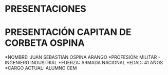 # PRESENTACIONES

# PRESENTACIÓN CAPITAN DE CORBETA OSPINA
*NOMBRE: JUAN SEBASTIAN OSPINA ARANGO
*PROFESIÓN: MILITAR - INGENIERO INDUSTRIAL
*FUERZA: ARMADA NACIONAL
*EDAD: 41 AÑOS 
*CARGO ACTUAL: ALUMNO CEM
